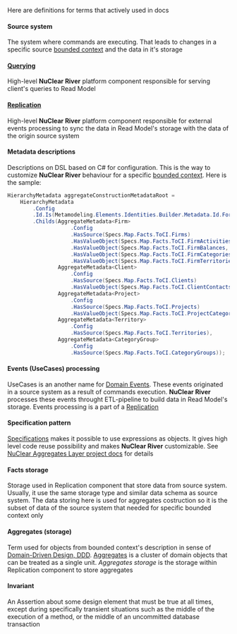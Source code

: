 Here are definitions for terms that actively used in docs

#### Source system
The system where commands are executing. That leads to changes in a specific source [bounded context](http://martinfowler.com/bliki/BoundedContext.html) and the data in it's storage

#### [Querying](desing-overview/querying-design.md)
High-level **NuClear River** platform component responsible for serving client's queries to Read Model

#### [Replication](desing-overview/replication-design.md) 
High-level **NuClear River** platform component responsible for external events processing to sync the data in Read Model's storage with the data of the origin source system

#### Metadata descriptions
Descriptions on DSL based on C# for configuration. This is the way to customize **NuClear River** behaviour for a specific [bounded context](http://martinfowler.com/bliki/BoundedContext.html). Here is the sample:
```csharp
HierarchyMetadata aggregateConstructionMetadataRoot =
    HierarchyMetadata
        .Config
        .Id.Is(Metamodeling.Elements.Identities.Builder.Metadata.Id.For<ReplicationMetadataIdentity>(ReplicationMetadataName.Aggregates))
        .Childs(AggregateMetadata<Firm>
                    .Config
                    .HasSource(Specs.Map.Facts.ToCI.Firms)
                    .HasValueObject(Specs.Map.Facts.ToCI.FirmActivities, Specs.Find.CI.FirmActivities)
                    .HasValueObject(Specs.Map.Facts.ToCI.FirmBalances, Specs.Find.CI.FirmBalances)
                    .HasValueObject(Specs.Map.Facts.ToCI.FirmCategories, Specs.Find.CI.FirmCategories)
                    .HasValueObject(Specs.Map.Facts.ToCI.FirmTerritories, Specs.Find.CI.FirmTerritories),
                AggregateMetadata<Client>
                    .Config
                    .HasSource(Specs.Map.Facts.ToCI.Clients)
                    .HasValueObject(Specs.Map.Facts.ToCI.ClientContacts, Specs.Find.CI.ClientContacts),
                AggregateMetadata<Project>
                    .Config
                    .HasSource(Specs.Map.Facts.ToCI.Projects)
                    .HasValueObject(Specs.Map.Facts.ToCI.ProjectCategories, Specs.Find.CI.ProjectCategories),
                AggregateMetadata<Territory>
                    .Config
                    .HasSource(Specs.Map.Facts.ToCI.Territories),
                AggregateMetadata<CategoryGroup>
                    .Config
                    .HasSource(Specs.Map.Facts.ToCI.CategoryGroups));
```

#### Events (UseCases) processing
UseCases is an another name for [Domain Events](http://martinfowler.com/eaaDev/DomainEvent.html). These events originated in a source system as a result of commands execution. **NuClear River** processes these events  throught ETL-pipeline to build data in Read Model's storage. Events processing is a part of a [Replication](#Replication)

#### Specification pattern
[Specifications](https://en.wikipedia.org/wiki/Specification_pattern) makes it possible to use expressions as objects. It gives high level code reuse possibility and makes **NuClear River** customizable. See [NuClear Aggregates Layer project docs](https://github.com/2gis/nuclear-aggregates-layer) for details

#### Facts storage
Storage used in Replication component that store data from source system. Usually, it use the same storage type and similar data schema as source system. The data storing here is used for aggregates costruction so it is the subset of data of the source system that needed for specific bounded context only

#### Aggregates (storage)
Term used for objects from bounded context's description in sense of [Domain-Driven Design, DDD](https://en.wikipedia.org/wiki/Domain-driven_design). [Aggregates](http://martinfowler.com/bliki/DDD_Aggregate.html) is a cluster of domain objects that can be treated as a single unit. _Aggregates storage_ is the storage within Replication component to store aggregates

#### Invariant
An Assertion about some design element that must be true at all times, except during specifically transient situations such as the middle of the execution of a method, or the middle of an uncommitted database transaction